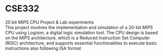 # CSE332
20 bit MIPS CPU Project &amp; Lab experiments
<br>
This project involves the implementation and simulation of a 20-bit MIPS CPU using Logisim, a digital logic simulation tool. The CPU design is based on the MIPS architecture, which is a Reduced Instruction Set Computer (RISC) architecture, and supports essential functionalities to execute basic instructions also following ISA format
